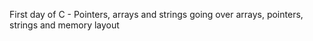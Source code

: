 First day of C - Pointers, arrays and strings
going over arrays, pointers, strings and memory layout
